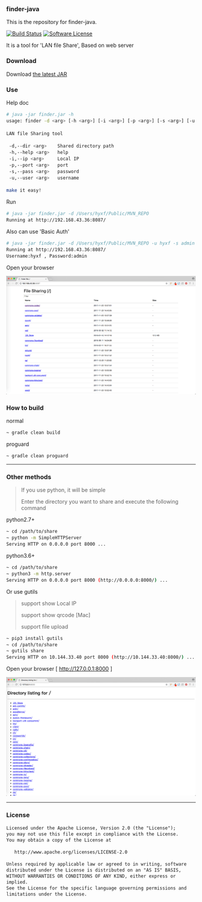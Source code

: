 ### finder-java

This is the repository for finder-java.

[![Build Status](https://travis-ci.org/hyxf/finder-java.svg?branch=master)](https://travis-ci.org/hyxf/finder-java)
[![Software License](https://img.shields.io/badge/license-Apache%202.0-brightgreen.svg)](https://github.com/hyxf/finder-java/blob/master/LICENSE.txt)

It is a tool for 'LAN file Share', Based on web server

### Download

Download [the latest JAR](https://github.com/hyxf/finder-java/releases/latest)

### Use

Help doc

~~~bash
# java -jar finder.jar -h
usage: finder -d <arg> [-h <arg>] [-i <arg>] [-p <arg>] [-s <arg>] [-u <arg>]

LAN file Sharing tool

 -d,--dir <arg>    Shared directory path
 -h,--help <arg>   help
 -i,--ip <arg>     Local IP
 -p,--port <arg>   port
 -s,--pass <arg>   password
 -u,--user <arg>   username

make it easy!
~~~

Run

~~~bash
# java -jar finder.jar -d /Users/hyxf/Public/MVN_REPO
Running at http://192.168.43.36:8087/

~~~

Also can use 'Basic Auth'

~~~bash
# java -jar finder.jar -d /Users/hyxf/Public/MVN_REPO -u hyxf -s admin
Running at http://192.168.43.36:8087/
Username:hyxf , Password:admin

~~~

Open your browser

![alt tag](https://github.com/hyxf/finder-java/blob/master/screenshots/running.png)

### How to build

normal

~~~bash
~ gradle clean build
~~~

proguard

~~~bash
~ gradle clean proguard
~~~

----------------------

### Other methods

> If you use python, it will be simple
>
> Enter the directory you want to share and execute the following command

python2.7+

~~~bash
~ cd /path/to/share
~ python -m SimpleHTTPServer
Serving HTTP on 0.0.0.0 port 8000 ...

~~~

python3.6+

~~~bash
~ cd /path/to/share
~ python3 -m http.server
Serving HTTP on 0.0.0.0 port 8000 (http://0.0.0.0:8000/) ...

~~~

Or use gutils

> support show Local IP
>
> support show qrcode [Mac]
>
> support file upload

~~~bash
~ pip3 install gutils
~ cd /path/to/share
~ gutils share
Serving HTTP on 10.144.33.40 port 8000 (http://10.144.33.40:8000/) ...

~~~

Open your browser [ http://127.0.0.1:8000 ]

![alt tag](https://github.com/hyxf/finder-java/blob/master/screenshots/python.png)

----------------------

### License


    Licensed under the Apache License, Version 2.0 (the "License");
    you may not use this file except in compliance with the License.
    You may obtain a copy of the License at

       http://www.apache.org/licenses/LICENSE-2.0

    Unless required by applicable law or agreed to in writing, software
    distributed under the License is distributed on an "AS IS" BASIS,
    WITHOUT WARRANTIES OR CONDITIONS OF ANY KIND, either express or implied.
    See the License for the specific language governing permissions and
    limitations under the License.
